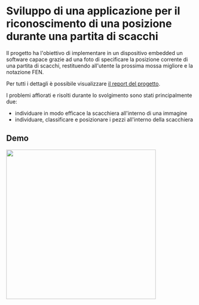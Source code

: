 # Sviluppo di una applicazione per il riconoscimento di una posizione durante una partita di scacchi

Il progetto ha l'obiettivo di implementare in un dispositivo embedded un software capace grazie ad una foto di specificare 
la posizione corrente di una partita di scacchi, restituendo all'utente la prossima mossa migliore e la notazione FEN.

Per tutti i dettagli è possibile visualizzare [il report del progetto](https://github.com/gabrielecorsi97/progetto_SistemiDigitaliM/blob/master/RelazioneSistemiDigitaliM_GabrieleCorsi.pdf).

I problemi affiorati e risolti durante lo svolgimento sono stati principalmente due:
  - individuare in modo efficace la scacchiera all'interno di una immagine
  - individuare, classificare e posizionare i pezzi all'interno della scacchiera

## Demo 
<img src="https://github.com/gabrielecorsi97/progetto_SistemiDigitaliM/blob/master/images/demo_relazione_cut.gif.gif"  height="400">  

